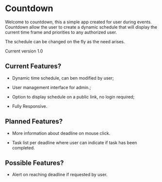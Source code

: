 Countdown
========================


Welcome to countdown, this a simple app created for user during events. 
Countdown allow the user to create a dynamic schedule that will display
the current time frame and priorities to any authorized user.

The schedule can be changed on the fly as the need arises. 

Current version 1.0

Current Features?
--------------

  * Dynamic time schedule, can ben modified by user;

  * User management interface for admin.;

  * Option to display schedule on a public link, no login required;
  
  * Fully Responsive. 

Planned Features?
--------------

 * More information about deadline on mouse click.
 
 * Task list per deadline where user can indicate if task has been completed.

Possible Features?
--------------
 * Alert on reaching deadline if requested by user.